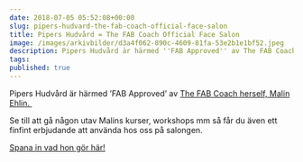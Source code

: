 ```yaml
---
date: 2018-07-05 05:52:08+00:00
slug: pipers-hudvard-the-fab-coach-official-face-salon
title: Pipers Hudvård = The FAB Coach Official Face Salon
image: /images/arkivbilder/d3a4f062-890c-4609-81fa-53e2b1e1bf52.jpeg
description: Pipers Hudvård är härmed ''FAB Approved'' av The FAB Coach herself, Malin Ehlin. 
tags: 
published: true
---
```

Pipers Hudvård är härmed ’FAB Approved’ av [The FAB Coach herself, Malin Ehlin. ](https://thefabcoach.com)

Se till att gå någon utav Malins kurser, workshops mm så får du även ett finfint erbjudande att använda hos oss på salongen.

[Spana in vad hon gör här!](https://thefabcoach.com)






